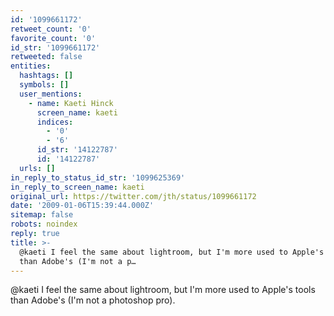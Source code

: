 ```yaml
---
id: '1099661172'
retweet_count: '0'
favorite_count: '0'
id_str: '1099661172'
retweeted: false
entities:
  hashtags: []
  symbols: []
  user_mentions:
    - name: Kaeti Hinck
      screen_name: kaeti
      indices:
        - '0'
        - '6'
      id_str: '14122787'
      id: '14122787'
  urls: []
in_reply_to_status_id_str: '1099625369'
in_reply_to_screen_name: kaeti
original_url: https://twitter.com/jth/status/1099661172
date: '2009-01-06T15:39:44.000Z'
sitemap: false
robots: noindex
reply: true
title: >-
  @kaeti I feel the same about lightroom, but I'm more used to Apple's tools
  than Adobe's (I'm not a p…
---
```


@kaeti I feel the same about lightroom, but I'm more used to Apple's tools than Adobe's (I'm not a photoshop pro).